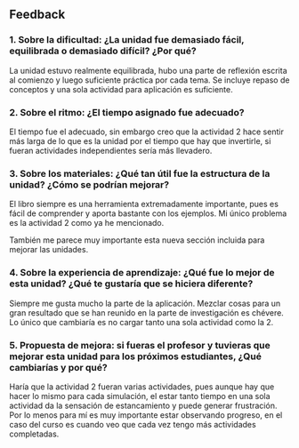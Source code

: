 ## Feedback
### 1. Sobre la dificultad: ¿La unidad fue demasiado fácil, equilibrada o demasiado difícil? ¿Por qué?
La unidad estuvo realmente equilibrada, hubo una parte de reflexión escrita al comienzo y luego suficiente práctica por cada tema. Se incluye repaso de conceptos y una sola actividad para aplicación es suficiente.

### 2. Sobre el ritmo: ¿El tiempo asignado fue adecuado?
El tiempo fue el adecuado, sin embargo creo que la actividad 2 hace sentir más larga de lo que es la unidad por el tiempo que hay que invertirle, si fueran actividades independientes sería más llevadero.

### 3. Sobre los materiales: ¿Qué tan útil fue la estructura de la unidad? ¿Cómo se podrían mejorar?
El libro siempre es una herramienta extremadamente importante, pues es fácil de comprender y aporta bastante con los ejemplos. Mi único problema es la actividad 2 como ya he mencionado.

También me parece muy importante esta nueva sección incluida para mejorar las unidades.

### 4. Sobre la experiencia de aprendizaje: ¿Qué fue lo mejor de esta unidad? ¿Qué te gustaría que se hiciera diferente?
Siempre me gusta mucho la parte de la aplicación. Mezclar cosas para un gran resultado que se han reunido en la parte de investigación es chévere. Lo único que cambiaría es no cargar tanto una sola actividad como la 2.

### 5. Propuesta de mejora: si fueras el profesor y tuvieras que mejorar esta unidad para los próximos estudiantes, ¿Qué cambiarías y por qué?
Haría que la actividad 2 fueran varias actividades, pues aunque hay que hacer lo mismo para cada simulación, el estar tanto tiempo en una sola actividad da la sensación de estancamiento y puede generar frustración. Por lo menos para mí es muy importante estar observando progreso, en el caso del curso es cuando veo que cada vez tengo más actividades completadas.
